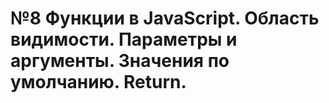 # №8 Функции в JavaScript. Область видимости. Параметры и аргументы. Значения по умолчанию. Return.
